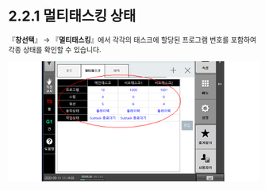 # 2.2.1 멀티태스킹 상태

『**창선택**』 → 『**멀티태스킹**』에서 각각의 태스크에 할당된 프로그램 번호를 포함하여 각종 상태를 확인할 수 있습니다.

![ 그림 2‑4 멀티태스킹 모니터링 창](<../../_assets/image_6.png>)
